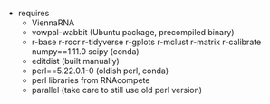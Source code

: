 * requires
    * ViennaRNA
    * vowpal-wabbit (Ubuntu package, precompiled binary)
    * r-base r-rocr r-tidyverse r-gplots r-mclust r-matrix r-calibrate numpy==1.11.0 scipy (conda)
    * editdist (built manually)
    * perl==5.22.0.1-0 (oldish perl, conda)
    * perl libraries from RNAcompete
    * parallel (take care to still use old perl version)
